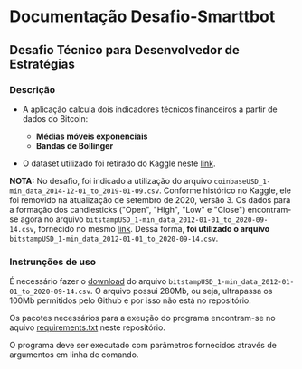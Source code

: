 # **Documentação Desafio-Smarttbot**

## Desafio Técnico para Desenvolvedor de Estratégias

### Descrição

* A aplicação calcula dois indicadores técnicos financeiros a partir de dados do Bitcoin:
  * **Médias móveis exponenciais**
  * **Bandas de Bollinger**

* O dataset utilizado foi retirado do Kaggle neste [link](https://www.kaggle.com/mczielinski/bitcoin-historical-data/data#coinbaseUSD_1-min_data_2014-12-01_to_2019-01-09.csv).

**NOTA:** No desafio, foi indicado a utilização do arquivo `coinbaseUSD_1-min_data_2014-12-01_to_2019-01-09.csv`. Conforme histórico no Kaggle, ele foi removido na atualização de setembro de 2020, versão 3. Os dados para a formação dos candlesticks ("Open", "High", "Low" e "Close") encontram-se agora no arquivo `bitstampUSD_1-min_data_2012-01-01_to_2020-09-14.csv`, fornecido no mesmo [link](https://www.kaggle.com/mczielinski/bitcoin-historical-data/data#coinbaseUSD_1-min_data_2014-12-01_to_2019-01-09.csv). Dessa forma, **foi utilizado o arquivo** `bitstampUSD_1-min_data_2012-01-01_to_2020-09-14.csv`.

### Instrunções de uso

É necessário fazer o [download](https://www.kaggle.com/mczielinski/bitcoin-historical-data/data#coinbaseUSD_1-min_data_2014-12-01_to_2019-01-09.csv) do arquivo `bitstampUSD_1-min_data_2012-01-01_to_2020-09-14.csv`. O arquivo possui 280Mb, ou seja, ultrapassa os 100Mb permitidos pelo Github e por isso não está no repositório.

Os pacotes necessários para a exeução do programa encontram-se no aquivo [requirements.txt](https://github.com/Gabrielsldev/Desafio-Smarttbot/blob/main/requirements.txt) neste repositório.

O programa deve ser executado com parâmetros fornecidos através de argumentos em linha de comando.







